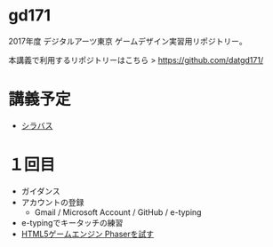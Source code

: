 # gd171
2017年度 デジタルアーツ東京 ゲームデザイン実習用リポジトリー。

本講義で利用するリポジトリーはこちら > https://github.com/datgd171/

# 講義予定
- [シラバス](syllabus.md)

# １回目
- ガイダンス
- アカウントの登録
  - Gmail / Microsoft Account / GitHub / e-typing
- e-typingでキータッチの練習
- [HTML5ゲームエンジン Phaserを試す](http://am1tanaka.hatenablog.com/entry/2017/04/18/133037)

